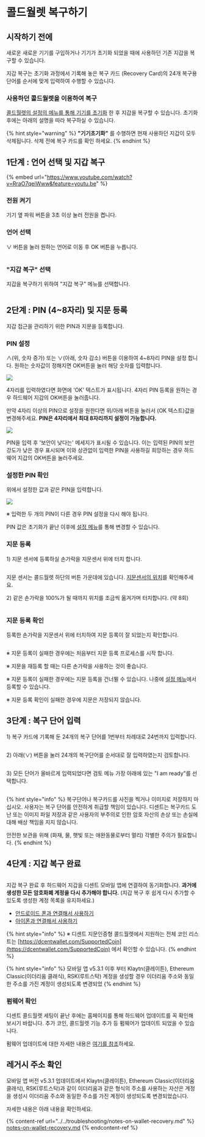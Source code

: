 # 콜드월렛 복구하기

## 시작하기 전에

새로운 새로운 기기를 구입하거나 기기가 초기화 되었을 때에 사용하던 기존 지갑을 복구할 수 있습니다.&#x20;

지갑 복구는 초기화 과정에서 기록해 놓은 복구 카드 (Recovery Card)의 24개 복구용 단어를 순서에 맞게 입력하여 수행할 수 있습니다.&#x20;

### 사용하던 콜드월렛을 이용하여 복구

[콜드월렛의 설정의 메뉴를 통해 기기를 초기화](../setting-menu/#undefined-8) 한 후 지갑을 복구할 수 있습니다. 초기화 후에는 아래의 설명을 따라 복구하실 수 있습니다.&#x20;

{% hint style="warning" %}
**"기기초기화"** 를 수행하면 현재 사용하던 지갑이 모두 삭제됩니다. 삭제 전에 복구 카드를 확인 하세요.&#x20;
{% endhint %}

## 1단계 : 언어 선택 및 지갑 복구

{% embed url="https://www.youtube.com/watch?v=RraO7qeiWww&feature=youtu.be" %}

### 전원 켜기

기기 옆 파워 버튼을 3초 이상 눌러 전원을 켭니다.

### 언어 선택

∨ 버튼을 눌러 원하는 언어로 이동 후 OK 버튼을 누릅니다.

<div align="left">

<img src="../../.gitbook/assets/image (40).png" alt="">

</div>

### "지갑 복구" 선택

지갑을 복구하기 위하여 "지갑 복구" 메뉴를 선택합니다.

<div align="left">

<img src="../../.gitbook/assets/image (174).png" alt="">

</div>

## 2단계 : PIN (4\~8자리) 및 지문 등록

지갑 접근을 관리하기 위한 PIN과 지문을 등록합니다.

### PIN 설정

∧(위, 숫자 증가) 또는 ∨(아래, 숫자 감소) 버튼을 이용하여 4\~8자리 PIN을 설정합니다. 원하는 숫자값이 정해지면 OK버튼을 눌러 해당 숫자를 입력합니다.

![](<../../.gitbook/assets/1 (3).png>)

4자리를 입력하였다면 화면에 'OK' 텍스트가 표시됩니다. 4자리 PIN 등록을 원하는 경우 하드웨어 지갑의 OK버튼을 눌러줍니다.

만약 4자리 이상의 PIN으로 설정을 원한다면 위/아래 버튼을 눌러서 (OK 텍스트)값을 변경해주세요. **PIN은 4자리에서 최대 8자리까지 설정이 가능합니다.**

![](<../../.gitbook/assets/2 (4).png>)

PIN을 입력 후 '보안이 낮다는' 메세지가 표시될 수 있습니다. 이는 입력된 PIN의 보안 강도가 낮은 경우 표시되며 이와 상관없이 입력한 PIN을 사용하길 희망하는 경우 하드웨어 지갑의 OK버튼을 눌러주세요.&#x20;

### 설정한 &#xD;PIN 확인

위에서 설정한 값과 같은 PIN을 입력합니다.

![](<../../.gitbook/assets/3 (3).png>)

&#x20;※ 입력한 두 개의 PIN이 다른 경우 PIN 설정을 다시 해야 됩니다.

PIN 값은 초기화가 끝난 이후에 [설정 메뉴](../setting-menu/)를 통해 변경할 수 있습니다.

### 지문 등록&#xD;

1\) 지문 센서에 등록하실 손가락을 지문센서 위에 터치합니다.

<div align="left">

<img src="../../.gitbook/assets/image (14).png" alt="">

</div>

지문 센서는 콜드월렛 하단의 버튼 가운데에 있습니다. [지문센서의 위치](../setting-up.md#before-start)를 확인해주세요.

2\) 같은 손가락을 100%가 될 때까지 위치를 조금씩 옮겨가며 터치합니다. (약 8회)

<div align="left">

<img src="../../.gitbook/assets/image (9).png" alt="">

</div>

### 지문 등록 확인

등록한 손가락을 지문센서 위에 터치하여 지문 등록이 잘 되었는지 확인합니다.

<div align="left">

<img src="../../.gitbook/assets/image (44).png" alt="">

</div>

※ 지문 등록이 실패한 경우에는 처음부터 지문 등록 프로세스를 시작합니다.

※ 지문을 재등록 할 때는 다른 손가락을 사용하는 것이 좋습니다.

※ 지문 등록이 실패한 경우에는 지문 등록을 건너뛸 수 있습니다. 나중에 [설정 메뉴](../setting-menu/)에서 등록할 수 있습니다.

※ 지문 등록 확인이 실패한 경우에 지문은 저장되지 않습니다.

## 3단계 : 복구 단어 입력

1\) 복구 카드에 기록해 둔 24개의 복구 단어를 1번부터 차례대로 24번까지 입력합니다.

<div align="left">

<img src="../../.gitbook/assets/image (125).png" alt="">

</div>

2\) 아래(∨) 버튼을 눌러 24개의 복구단어를 순서대로 잘 입력하였는지 검토합니다.

<div align="left">

<img src="../../.gitbook/assets/untitled.jpg" alt="">

</div>

3\) 모든 단어가 올바르게 입력되었다면 검토 메뉴 가장 아래에 있는 "I am ready"를 선택합니다.

<div align="left">

<img src="../../.gitbook/assets/image (206).png" alt="">

</div>

{% hint style="info" %}
복구단어나 복구카드를 사진을 찍거나 이미지로 저장하지 마십시오. 사용자는 복구 단어를 안전하게 취급할 책임이 있습니다. 디센트는 복구카드 도난 또는 이미지 파일 저장과 같은 사용자의 부주의로 인한 암호 자산의 손상 또는 손실에 대해 배상 책임을 지지 않습니다.&#x20;

안전한 보관을 위해 (화재, 물, 햇빛 또는 애완동물로부터 멀리) 각별한 주의가 필요합니다.
{% endhint %}

## 4단계 : 지갑 복구 완료

<div align="left">

<img src="../../.gitbook/assets/image (136).png" alt="">

</div>

지갑 복구 완료 후 하드웨어 지갑을 디센트 모바일 앱에 연결하여 동기화합니다. **과거에 생성한 모든 암호화폐 계정을 다시 추가해야 합니다.** (지갑 복구 후 쉽게 다시 추가할 수 있도록 생성한 계정 목록을 유지하세요.)

* [안드로이드 폰과 연결해서 사용하기](../android-connect/)
* [아이폰과 연결해서 사용하기](../iphone-connect.md)

{% hint style="info" %}
※ 디센트 지문인증형 콜드월렛에서 지원하는 전체 코인 리스트는 [https://dcentwallet.com/SupportedCoin](https://dcentwallet.com/SupportedCoin) 에서 확인할 수 있습니다.
{% endhint %}

{% hint style="info" %}
모바일 앱 v5.3.1 이후 부터 Klaytn(클레이튼), Ethereum Classic(이더리움 클래식), RSK(루트스탁) 계정을 생성할 경우 이더리움 주소와 동일한 주소를 가진 계정이 생성되도록 변경되었
{% endhint %}

### 펌웨어 확인

디센트 콜드월렛 세팅이 끝난 후에는 홈페이지를 통해 하드웨어 업데이트를 꼭 확인해 보시기 바랍니다. 추가 코인, 콜드월렛 기능 추가 등 펌웨어가 업데이트 되었을 수 있습니다.

펌웨어 업데이트에 대한 자세한 내용은 [여기를 참조](../firmware-update-from-computer/)하세요.

## 레거시 주소 확인

모바일 앱 버전 v5.3.1 업데이트에서 Klaytn(클레이튼), Ethereum Classic(이더리움 클래식), RSK(루트스탁)과 같이 이더리움과 같은 형식의 주소를 사용하는 자산은  계정을 생성시 이더리움 주소와 동일한 주소를 가진 계정이 생성되도록 변경되었습니다.&#x20;

자세한 내용은 아래 내용을 확인하세요.

{% content-ref url="../../troubleshooting/notes-on-wallet-recovery.md" %}
[notes-on-wallet-recovery.md](../../troubleshooting/notes-on-wallet-recovery.md)
{% endcontent-ref %}
